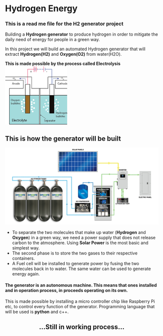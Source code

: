 <h1>Hydrogen Energy</h1>

<h3>This is a read me file for the H2 generator project</h3>
<p>
Building a <b>Hydrogen generator</b> to produce hydrogen in order to mitigate the daily need of energy for people in a green way.

In this project we will build an automated Hydrogen generator that will extract <b>Hydrogen(H2)</b> and <b>Oxygen(O2)</b> from water(H2O).
</p>
<b>This is made possible by the process called Electrolysis</b>

<img src="electrolysis.png">

<h2>This is how the generator will be built</h2>

<img src="generator.png">

<ul>
    <li>To separate the two molecules that make up water (<strong>Hydrogen</strong> and <strong>Oxygen</strong>) in a green way, we need a power supply that does not release carbon to the atmosphere. Using <b>Solar Power</b> is the most basic and simplest way.</li>
    <li>The second phase is to store the two gases to their respective containers.</li>
    <li>A Fuel cell will be installed to generate power by fusing the two molecules back in to water. The same water can be used to generate energy again.</li>
</ul>

<h4>The generator is an autonomous machine. This means that ones installed and in operation process, in proceeds operating on its own.</h4>

<p>This is made possible by installing a micro controller chip like Raspberry Pi etc, to control every function of the generator. Programming language that will be used is <b>python</b> and c++.</p>

<h2 style="text-align: center">...Still in working process...</h2>